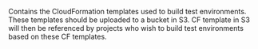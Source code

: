 Contains the CloudFormation templates used to build test environments. These templates should be uploaded to a bucket in S3. 
CF template in S3 will then be referenced by projects who wish to build test environments based on these CF templates.
